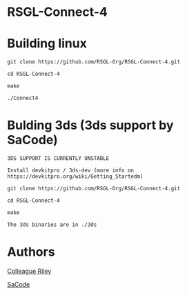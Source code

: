 # RSGL-Connect-4


# Building linux
    git clone https://github.com/RSGL-Org/RSGL-Connect-4.git
    
    cd RSGL-Connect-4
    
    make 

    ./Connect4

# Bulding 3ds (3ds support by SaCode)
    3DS SUPPORT IS CURRENTLY UNSTABLE

    Install devkitpro / 3ds-dev (more info on https://devkitpro.org/wiki/Getting_Startedm)
    
    git clone https://github.com/RSGL-Org/RSGL-Connect-4.git

    cd RSGL-Connect-4

    make

    The 3ds binaries are in ./3ds 

# Authors
[Colleague Riley](https://github.com/ColleagueRiley)

[SaCode](https://github.com/EimaMei)